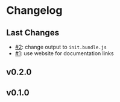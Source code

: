 # Changelog

## Last Changes

- [#2](https://github.com/LaxarJS/generator-laxarjs2/issues/2): change output to `init.bundle.js` 
- [#1](https://github.com/LaxarJS/generator-laxarjs2/issues/1): use website for documentation links


## v0.2.0
## v0.1.0
